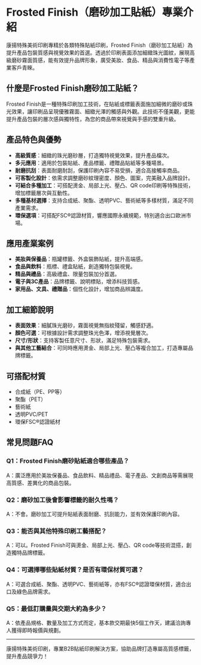 # Frosted Finish（磨砂加工貼紙）專業介紹

康揚特殊美術印刷專精於各類特殊貼紙印刷，Frosted Finish（磨砂加工貼紙）為提升產品包裝質感與視覺效果的首選。透過於印刷表面添加細緻珠光圖紋，展現高級磨砂霧面質感，能有效提升品牌形象，廣受美妝、食品、精品與消費性電子等產業客戶青睞。

## 什麼是Frosted Finish磨砂加工貼紙？

Frosted Finish是一種特殊印刷加工技術，在貼紙或標籤表面施加細微的磨砂或珠光效果，讓印刷品呈現優雅霧面、細緻光澤的觸感與外觀。此技術不僅美觀，更能提升產品包裝的層次感與獨特性，為您的商品帶來視覺與手感的雙重升級。

## 產品特色與優勢

- **高級質感**：細緻的珠光磨砂層，打造獨特視覺效果，提升產品檔次。
- **多元應用**：適用於包裝貼紙、產品標籤、禮贈品貼紙等多種場景。
- **耐磨抗刮**：表面耐磨耐刮，保護印刷內容不易受損，適合高接觸率商品。
- **可客製化設計**：依需求調整磨砂紋理密度、顏色、圖案，完美融入品牌設計。
- **可結合多種加工**：可搭配燙金、局部上光、壓凸、QR code印刷等特殊技術，增加標籤層次與互動性。
- **多種基材選擇**：支持合成紙、聚酯、透明PVC、藝術紙等多樣材質，滿足不同產業需求。
- **環保選項**：可搭配FSC®認證材質，響應國際永續規範，特別適合出口歐洲市場。

## 應用產業案例

- **美妝與保養品**：瓶罐標籤、外盒裝飾貼紙，提升高端感。
- **食品與飲料**：瓶標、禮盒貼紙，創造獨特包裝視覺。
- **精品與禮品**：高級禮盒、限量包裝加分首選。
- **電子與3C產品**：品牌標籤、說明標貼，增添科技質感。
- **家用品、文具、禮贈品**：個性化設計，增加商品辨識度。

## 加工細節說明

- **表面效果**：細膩珠光磨砂，霧面視覺無指紋殘留，觸感舒適。
- **顏色可選**：可根據設計需求調整珠光色澤，增添視覺層次。
- **尺寸/形狀**：支持客製任意尺寸、形狀，滿足特殊包裝需求。
- **與其他工藝結合**：可同時應用燙金、局部上光、壓凸等複合加工，打造專屬品牌標籤。

## 可搭配材質

- 合成紙（PE、PP等）
- 聚酯（PET）
- 藝術紙
- 透明PVC/PET
- 環保FSC®認證紙材

## 常見問題FAQ

### Q1：Frosted Finish磨砂貼紙適合哪些產品？
A：廣泛應用於美妝保養品、食品飲料、精品禮品、電子產品、文創商品等需展現高質感、差異化的商品包裝。

### Q2：磨砂加工後會影響標籤的耐久性嗎？
A：不會。磨砂加工可提升貼紙表面耐磨、抗刮能力，並有效保護印刷內容。

### Q3：能否與其他特殊印刷工藝搭配？
A：可以。Frosted Finish可與燙金、局部上光、壓凸、QR code等技術混搭，創造獨特品牌標籤。

### Q4：可選擇哪些貼紙材質？是否有環保材質可選？
A：可選合成紙、聚酯、透明PVC、藝術紙等，亦有FSC®認證環保材質，適合出口及綠色品牌需求。

### Q5：最低訂購量與交期大約為多少？
A：依產品規格、數量及加工方式而定，基本款交期最快5個工作天，建議洽詢專人獲得即時報價與規劃。

---

康揚特殊美術印刷，專業B2B貼紙印刷解決方案，協助品牌打造專屬高質感標籤，提升產品競爭力！
